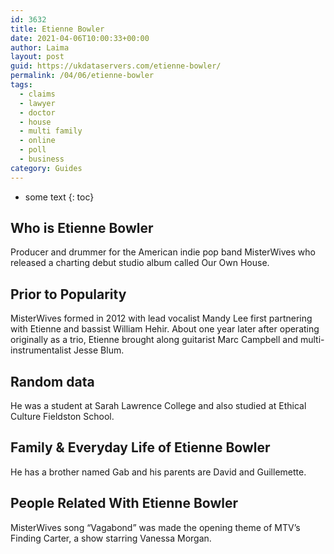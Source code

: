 ```yaml
---
id: 3632
title: Etienne Bowler
date: 2021-04-06T10:00:33+00:00
author: Laima
layout: post
guid: https://ukdataservers.com/etienne-bowler/
permalink: /04/06/etienne-bowler
tags:
  - claims
  - lawyer
  - doctor
  - house
  - multi family
  - online
  - poll
  - business
category: Guides
---
```


* some text
{: toc}


## Who is Etienne Bowler
                  
                  
                  
Producer and drummer for the American indie pop band MisterWives who released a charting debut studio album called Our Own House.
                  
              
            
              
            
                
                
                
## Prior to Popularity
                  
                  
                  
MisterWives formed in 2012 with lead vocalist Mandy Lee first partnering with Etienne and bassist William Hehir. About one year later after operating originally as a trio, Etienne brought along guitarist Marc Campbell and multi-instrumentalist Jesse Blum.
                  
              
            
              
            
                
                
                
## Random data
                  
                  
                  
He was a student at Sarah Lawrence College and also studied at Ethical Culture Fieldston School.
                  
              
            
              
            
                
                
                
## Family & Everyday Life of Etienne Bowler
                  
                  
                  
He has a brother named Gab and his parents are David and Guillemette.
                  
              
            
              
            
                
                
                
## People Related With Etienne Bowler
                  
                  
                  
MisterWives song &#8220;Vagabond&#8221; was made the opening theme of MTV&#8217;s Finding Carter, a show starring Vanessa Morgan.
                  
              
            
              
            
                
              
            
              
              
            
            
              
            
          
          
          